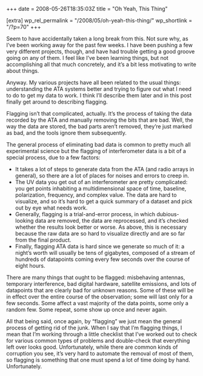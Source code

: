 +++
date = 2008-05-26T18:35:03Z
title = "Oh Yeah, This Thing"

[extra]
wp_rel_permalink = "/2008/05/oh-yeah-this-thing/"
wp_shortlink = "/?p=70"
+++

Seem to have accidentally taken a long break from this. Not sure why, as I’ve
been working away for the past few weeks. I have been pushing a few very
different projects, though, and have had trouble getting a good groove going
on any of them. I feel like I’ve been learning things, but not accomplishing
all that much concretely, and it’s a bit less motivating to write about
things.

Anyway. My various projects have all been related to the usual things:
understanding the ATA systems better and trying to figure out what I need to
do to get my data to work. I think I’ll describe them later and in this post
finally get around to describing flagging.

Flagging isn’t that complicated, actually. It’s the process of taking the data
recorded by the ATA and manually removing the bits that are bad. Well, the way
the data are stored, the bad parts aren’t removed, they’re just marked as bad,
and the tools ignore them subsequently.

The general process of eliminating bad data is common to pretty much all
experimental science but the flagging of interferometer data is a bit of a
special process, due to a few factors:

- It takes a lot of steps to generate data from the ATA (and radio arrays in
  general), so there are a lot of places for noises and errors to creep in.
- The UV data you get out of an interferometer are pretty complicated: you get
  points inhabiting a multidimensional space of time, baseline, polarization,
  frequency, and complex value. The data are hard to visualize, and so it’s
  hard to get a quick summary of a dataset and pick out by eye what needs
  work.
- Generally, flagging is a trial-and-error process, in which dubious-looking
  data are removed, the data are reprocessed, and it’s checked whether the
  results look better or worse. As above, this is necessary because the raw
  data are so hard to visualize directly and are so far from the final
  product.
- Finally, flagging ATA data is hard since we generate so much of it: a
  night’s worth will usually be tens of gigabytes, composed of a stream of
  hundreds of datapoints coming every few seconds over the course of eight
  hours.

There are many things that ought to be flagged: misbehaving antennas,
temporary interference, bad digital hardware, satellite emissions, and lots of
datapoints that are clearly bad for unknown reasons. Some of these will be in
effect over the entire course of the observation; some will last only for a
few seconds. Some affect a vast majority of the data points, some only a
random few. Some repeat, some show up once and never again.

All that being said, once again, by “flagging” we just mean the general
process of getting rid of the junk. When I say that I’m flagging things, I
mean that I’m working through a little checklist that I’ve worked out to check
for various common types of problems and double-check that everything left
over looks good. Unfortunately, while there are common kinds of corruption you
see, it’s very hard to automate the removal of most of them, so flagging is
something that one must spend a lot of time doing by hand. Unfortunately.
